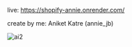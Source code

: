 live: https://shopify-annie.onrender.com/

create by me: Aniket Katre (annie_jb)

![ai2](https://github.com/AniketKatre/shopifyMERN/assets/137198614/b51b6710-8911-458f-84e7-906655b60208)
